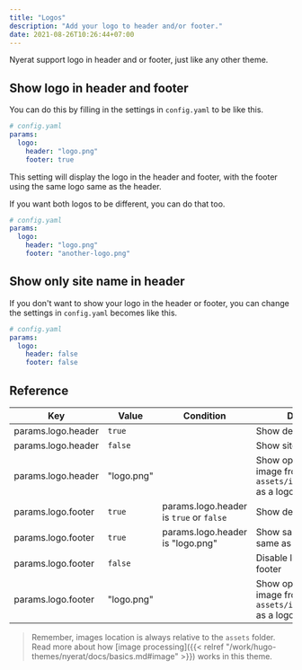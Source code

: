 ```yaml
---
title: "Logos"
description: "Add your logo to header and/or footer."
date: 2021-08-26T10:26:44+07:00
---
```


Nyerat support logo in header and or footer, just like any other theme.

## Show logo in header and footer

You can do this by filling in the settings in `config.yaml` to be like this.

```yaml
# config.yaml
params:
  logo:
    header: "logo.png"
    footer: true
```

This setting will display the logo in the header and footer, with the footer
using the same logo same as the header.

If you want both logos to be different, you can do that too.

```yaml
# config.yaml
params:
  logo:
    header: "logo.png"
    footer: "another-logo.png"
```

## Show only site name in header

If you don't want to show your logo in the header or footer, you can change the
settings in `config.yaml` becomes like this.

```yaml
# config.yaml
params:
  logo:
    header: false
    footer: false
```

## Reference

| Key                | Value      | Condition                               | Detail                                                    |
| ------------------ | ---------- | --------------------------------------- | --------------------------------------------------------- |
| params.logo.header | `true`     |                                         | Show default logo                                         |
| params.logo.header | `false`    |                                         | Show site name                                            |
| params.logo.header | "logo.png" |                                         | Show optimized image from `assets/img/logo.png` as a logo |
| params.logo.footer | `true`     | params.logo.header is `true` or `false` | Show default logo                                         |
| params.logo.footer | `true`     | params.logo.header is "logo.png"        | Show same logo same as header.                            |
| params.logo.footer | `false`    |                                         | Disable logo in footer                                    |
| params.logo.footer | "logo.png" |                                         | Show optimized image from `assets/img/logo.png` as a logo |

> Remember, images location is always relative to the `assets` folder.  
> Read more about how
> [image processing]({{< relref "/work/hugo-themes/nyerat/docs/basics.md#image" >}})
> works in this theme.
